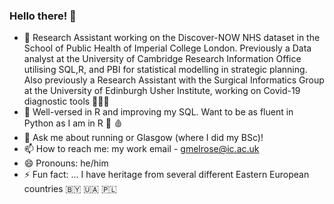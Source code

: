 ### Hello there! 👋

- 🔭 Research Assistant working on the Discover-NOW NHS dataset in the School of Public Health of Imperial College London. Previously a Data analyst at the University of Cambridge Research Information Office utilising SQL,R, and PBI for statistical modelling in strategic planning. Also previously a Research Assistant with the Surgical Informatics Group at the University of Edinburgh Usher Institute, working on Covid-19 diagnostic tools 🦠🇬🇧 
- 🌱 Well-versed in R and improving my SQL. Want to be as fluent in Python as I am in R 🧬 🩸 
- 💬 Ask me about running or Glasgow (where I did my BSc)!
- 📫 How to reach me: my work email - gmelrose@ic.ac.uk
- 😄 Pronouns: he/him
- ⚡ Fun fact: ... I have heritage from several different Eastern European countries 🇧🇾 🇺🇦 🇵🇱

